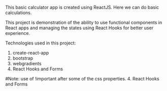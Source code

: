 This basic calculator app is created using ReactJS. Here we can do basic calculations.

This project is demonstration of the ability to use functional components in React apps and managing the states using React Hooks for better user experience.

Technologies used in this project:

1. create-react-app
2. bootstrap
3. webgradients
4. React Hooks and Forms

#Note: use of !important after some of the css properties. 4. React Hooks and Forms
